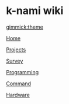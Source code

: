 # k-nami wiki

<!-- [gimmick:themechooser](Choose theme) -->

[gimmick:theme](cyborg)

[Home](index.md)

[Projects]()

[Survey]()

[Programming]()

[Command]()

[Hardware]()
